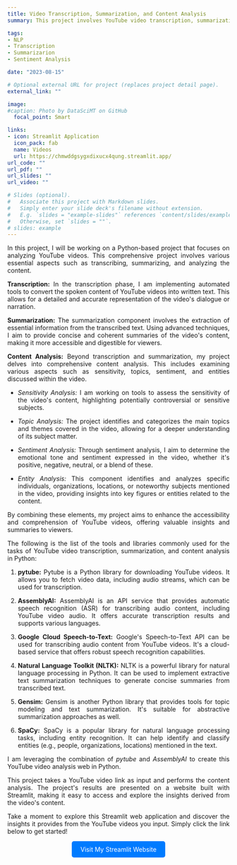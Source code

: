 ```yaml
---
title: Video Transcription, Summarization, and Content Analysis
summary: This project involves YouTube video transcription, summarization, and content analysis which empower users to extract valuable insights, save time, and enhance their understanding of video content. These tools are invaluable for content creators, researchers, and anyone looking to navigate the rich and diverse world of YouTube videos with ease and efficiency.

tags:
- NLP
- Transcription
- Summarizarion
- Sentiment Analysis

date: "2023-08-15"

# Optional external URL for project (replaces project detail page).
external_link: ""

image:
#caption: Photo by DataSciMT on GitHub
  focal_point: Smart

links:
- icon: Streamlit Application
  icon_pack: fab
  name: Videos
  url: https://chmwddgsygxdixucx4qung.streamlit.app/
url_code: ""
url_pdf: ""
url_slides: ""
url_video: ""

# Slides (optional).
#   Associate this project with Markdown slides.
#   Simply enter your slide deck's filename without extension.
#   E.g. `slides = "example-slides"` references `content/slides/example-slides.md`.
#   Otherwise, set `slides = ""`.
# slides: example
---
```

<style>
body {
text-align: justify}
</style>

In this project, I will be working on a Python-based project that focuses on analyzing YouTube videos. This comprehensive project involves various essential aspects such as transcribing, summarizing, and analyzing the content.

**Transcription:** In the transcription phase, I am implementing automated tools to convert the spoken content of YouTube videos into written text. This allows for a detailed and accurate representation of the video's dialogue or narration.

**Summarization:** The summarization component involves the extraction of essential information from the transcribed text. Using advanced techniques, I aim to provide concise and coherent summaries of the video's content, making it more accessible and digestible for viewers.

**Content Analysis:** Beyond transcription and summarization, my project delves into comprehensive content analysis. This includes examining various aspects such as sensitivity, topics, sentiment, and entities discussed within the video.

   - *Sensitivity Analysis:* I am working on tools to assess the sensitivity of the video's content, highlighting potentially controversial or sensitive subjects.
   
   - *Topic Analysis:* The project identifies and categorizes the main topics and themes covered in the video, allowing for a deeper understanding of its subject matter.
   
   - *Sentiment Analysis:* Through sentiment analysis, I aim to determine the emotional tone and sentiment expressed in the video, whether it's positive, negative, neutral, or a blend of these.
   
   - *Entity Analysis:* This component identifies and analyzes specific individuals, organizations, locations, or noteworthy subjects mentioned in the video, providing insights into key figures or entities related to the content.

By combining these elements, my project aims to enhance the accessibility and comprehension of YouTube videos, offering valuable insights and summaries to viewers.

 The following is the list of the tools and libraries commonly used for the tasks of YouTube video transcription, summarization, and content analysis in Python:

1. **pytube:** Pytube is a Python library for downloading YouTube videos. It allows you to fetch video data, including audio streams, which can be used for transcription.

2. **AssemblyAI:** AssemblyAI is an API service that provides automatic speech recognition (ASR) for transcribing audio content, including YouTube video audio. It offers accurate transcription results and supports various languages.

3. **Google Cloud Speech-to-Text:** Google's Speech-to-Text API can be used for transcribing audio content from YouTube videos. It's a cloud-based service that offers robust speech recognition capabilities.

4. **Natural Language Toolkit (NLTK):** NLTK is a powerful library for natural language processing in Python. It can be used to implement extractive text summarization techniques to generate concise summaries from transcribed text.

5. **Gensim:** Gensim is another Python library that provides tools for topic modeling and text summarization. It's suitable for abstractive summarization approaches as well.

6.  **SpaCy:** SpaCy is a popular library for natural language processing tasks, including entity recognition. It can help identify and classify entities (e.g., people, organizations, locations) mentioned in the text.


I am leveraging the combination of *pytube* and *AssemblyAI* to create this YouTube video analysis web in Python. 

This project takes a YouTube video link as input and performs the content analysis. The project's results are presented on a website built with Streamlit, making it easy to access and explore the insights derived from the video's content. 

Take a moment to explore this Streamlit web application and discover the insights it provides from the YouTube videos you input. Simply click the link below to get started!




<div style="text-align: center;">
    <a href="https://chmwddgsygxdixucx4qung.streamlit.app/" target="_blank" style="display: inline-block; background-color: #007BFF; color: white; padding: 10px 20px; text-decoration: none; border-radius: 5px;">Visit My Streamlit Website</a>
</div>

